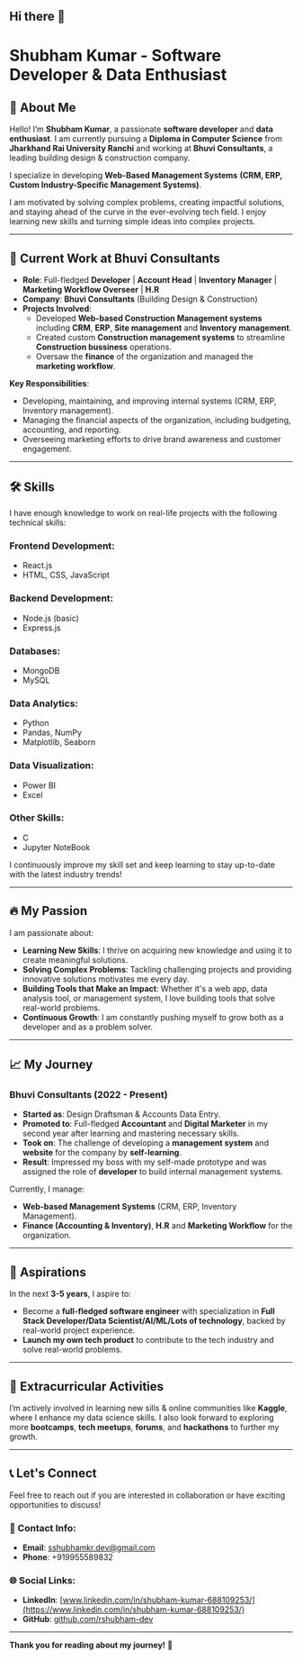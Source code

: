 ## Hi there 👋
# Shubham Kumar - Software Developer & Data Enthusiast

## 🌟 About Me

Hello! I’m **Shubham Kumar**, a passionate **software developer** and **data enthusiast**. I am currently pursuing a **Diploma in Computer Science** from **Jharkhand Rai University Ranchi** and working at **Bhuvi Consultants**, a leading building design & construction company. 

I specialize in developing **Web-Based Management Systems** **(CRM, ERP, Custom Industry-Specific Management Systems)**. 

I am motivated by solving complex problems, creating impactful solutions, and staying ahead of the curve in the ever-evolving tech field. I enjoy learning new skills and turning simple ideas into complex projects.

---

## 💼 Current Work at Bhuvi Consultants

- **Role**: Full-fledged **Developer** | **Account Head** | **Inventory Manager** | **Marketing Workflow Overseer** | **H.R**
- **Company**: **Bhuvi Consultants** (Building Design & Construction)
- **Projects Involved**:
  - Developed **Web-based Construction Management systems** including **CRM**, **ERP**, **Site management** and **Inventory management**.
  - Created custom **Construction management systems** to streamline **Construction bussiness** operations.
  - Oversaw the **finance** of the organization and managed the **marketing workflow**.

**Key Responsibilities**:
- Developing, maintaining, and improving internal systems (CRM, ERP, Inventory management).
- Managing the financial aspects of the organization, including budgeting, accounting, and reporting.
- Overseeing marketing efforts to drive brand awareness and customer engagement.

---

## 🛠️ Skills

I have enough knowledge to work on real-life projects with the following technical skills:

### **Frontend Development**:
- React.js
- HTML, CSS, JavaScript

### **Backend Development**:
- Node.js (basic)
- Express.js

### **Databases**:
- MongoDB
- MySQL

### **Data Analytics**:
- Python
- Pandas, NumPy
- Matplotlib, Seaborn

### **Data Visualization**:
- Power BI
- Excel

### **Other Skills**:
- C
- Jupyter NoteBook

I continuously improve my skill set and keep learning to stay up-to-date with the latest industry trends!

---

## 🔥 My Passion

I am passionate about:

- **Learning New Skills**: I thrive on acquiring new knowledge and using it to create meaningful solutions.
- **Solving Complex Problems**: Tackling challenging projects and providing innovative solutions motivates me every day.
- **Building Tools that Make an Impact**: Whether it's a web app, data analysis tool, or management system, I love building tools that solve real-world problems.
- **Continuous Growth**: I am constantly pushing myself to grow both as a developer and as a problem solver.

---

## 📈 My Journey

### **Bhuvi Consultants (2022 - Present)**

- **Started as**: Design Draftsman & Accounts Data Entry.
- **Promoted to**: Full-fledged **Accountant** and **Digital Marketer** in my second year after learning and mastering necessary skills.
- **Took on**: The challenge of developing a **management system** and **website** for the company by **self-learning**.
- **Result**: Impressed my boss with my self-made prototype and was assigned the role of **developer** to build internal management systems.
  
Currently, I manage:
- **Web-based Management Systems** (CRM, ERP, Inventory Management).
- **Finance (Accounting & Inventory)**, **H.R** and **Marketing Workflow** for the organization.

---

## 🚀 Aspirations

In the next **3-5 years**, I aspire to:
- Become a **full-fledged software engineer** with specialization in **Full Stack Developer/Data Scientist/AI/ML/Lots of technology**, backed by real-world project experience.
- **Launch my own tech product** to contribute to the tech industry and solve real-world problems.

---

## 🌱 Extracurricular Activities

I’m actively involved in learning new sills & online communities like **Kaggle**, where I enhance my data science skills. I also look forward to exploring more **bootcamps**, **tech meetups**, **forums**, and **hackathons** to further my growth.

---

## 📞 Let's Connect

Feel free to reach out if you are interested in collaboration or have exciting opportunities to discuss!

### 📧 Contact Info:

- **Email**: [sshubhamkr.dev@gmail.com](mailto:sshubhamkr.dev@gmail.com)
- **Phone**: +919955589832

### 🌐 Social Links:

- **LinkedIn**: [www.linkedin.com/in/shubham-kumar-688109253/](https://www.linkedin.com/in/shubham-kumar-688109253/)
- **GitHub**: [github.com/rshubham-dev](https://github.com/rshubham-dev)
---

**Thank you for reading about my journey!** 🚀
